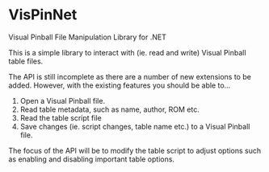 # VisPinNet
Visual Pinball File Manipulation Library for .NET

This is a simple library to interact with (ie. read and write) Visual Pinball table files.

The API is still incomplete as there are a number of new extensions to be added. However, with the existing features you should be able to...

   1) Open a Visual Pinball file.
   2) Read table metadata, such as name, author, ROM etc.
   3) Read the table script file
   4) Save changes (ie. script changes, table name etc.) to a Visual Pinball file.

 The focus of the API will be to modify the table script to adjust options such as enabling and disabling important table options. 